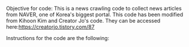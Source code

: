Objective for code: This is a news crawling code to collect news articles from NAVER, one of Korea's biggest portal. This code has been modified from Kihoon Kim and Creator Jo's code. They can be accessed here:https://creatorjo.tistory.com/87

Instructions for the code are the following: 


